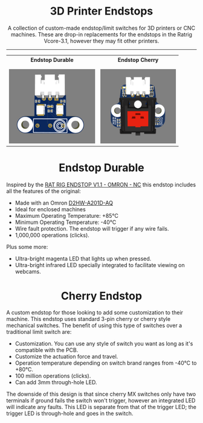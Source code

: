 
<div align="center">
  <strong><h1>3D Printer Endstops</h1></strong>
</div>

<div align="center">
  A collection of custom-made endstop/limit switches for 3D printers or CNC machines.
  These are drop-in replacements for the endstops in the Ratrig Vcore-3.1, however they may fit other printers.
</div>

<hr>

<div align="center">
  <table>
    <tr>
      <th>Endstop Durable</th>
      <th>Endstop Cherry</th>
    </tr>
    <tr>
      <td><img src="https://raw.githubusercontent.com/keyquesttech/3d_printer_endstops/main/Imgs/durable_endstop.png" alt="Endstop Durable" width="228" style="margin-top: 10px;"></td>
      <td><img src="https://raw.githubusercontent.com/keyquesttech/3d_printer_endstops/main/Imgs/cherry_endstop.png" alt="Endstop Cherry" width="200" style="margin-top: 10px;"></td>
    </tr>
  </table>
</div>

<div align="center">
  <strong><h1>Endstop Durable</h1></strong>
</div>

Inspired by the [RAT RIG ENDSTOP V1.1 - OMRON - NC](https://ratrig.com/catalog/product/view/id/1841/s/rat-rig-endstop-omron-nc/category/153/) this endstop includes all the features of the original:

- Made with an Omron [D2HW-A201D-AQ](https://github.com/keyquesttech/3d_printer_endstops/blob/main/Datasheets/Omron-Electronics-D2HW-A201D-AQ.pdf)
- Ideal for enclosed machines 
- Maximum Operating Temperature: +85°C  
- Minimum Operating Temperature: -40°C
- Wire fault protection. The endstop will trigger if any wire fails.
- 1,000,000 operations (clicks).

Plus some more:

- Ultra-bright magenta LED that lights up when pressed.
- Ultra-bright infrared LED specially integrated to facilitate viewing on webcams.

<div align="center">
  <strong><h1>Cherry Endstop</h1></strong>
</div>

A custom endstop for those looking to add some customization to their machine. This endstop uses standard 3-pin cherry or cherry style mechanical switches. The benefit of using this type of switches over a traditional limit switch are:

- Customization. You can use any style of switch you want as long as it's compatible with the PCB.
- Customize the actuation force and travel.
- Operation temperature depending on switch brand ranges from -40°C to +80°C.
- 100 million operations (clicks).
- Can add 3mm through-hole LED.

The downside of this design is that since cherry MX switches only have two terminals if ground fails the switch won't trigger, however an integrated LED will indicate any faults. This LED is separate from that of the trigger LED; the trigger LED is through-hole and goes in the switch.
